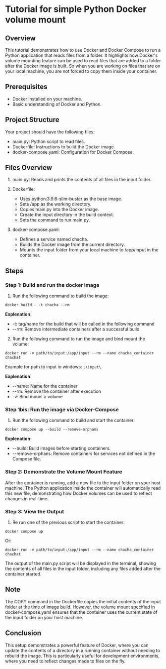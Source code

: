 # Tutorial for simple Python Docker volume mount

## Overview

This tutorial demonstrates how to use Docker and Docker Compose to run a Python application that reads files from a folder. It highlights how Docker's volume mounting feature can be used to read files that are added to a folder after the Docker image is built.
So when you are working on files that are on your local machine, you are not forced to copy them inside your container.

## Prerequisites

- Docker installed on your machine.
- Basic understanding of Docker and Python.

## Project Structure

Your project should have the following files:

- main.py: Python script to read files.
- Dockerfile: Instructions to build the Docker image.
- docker-compose.yaml: Configuration for Docker Compose.

## Files Overview

1. main.py: Reads and prints the contents of all files in the input folder.

2. Dockerfile:

   - Uses python:3.9.6-slim-buster as the base image.
   - Sets /app as the working directory.
   - Copies main.py into the Docker image.
   - Create the input directory in the build context.
   - Sets the command to run main.py.

3. docker-compose.yaml:
   - Defines a service named chacha.
   - Builds the Docker image from the current directory.
   - Mounts the input folder from your local machine to /app/input in the container.

## Steps

### Step 1: Build and run the docker image

1. Run the following command to build the image:

```
docker build . -t chacha --rm
```

**Explenation:**

- -t: tag/name for the build that will be called in the following command
- --rm: Remove intermediate containers after a successful build

2. Run the following command to run the image and bind mount the volume:

```
docker run -v path/to/input:/app/input --rm --name chacha_container chachat
```

Example for path to input in windows: `.\input\`

**Explenation:**

- --name: Name for the container
- --rm: Remove the container after execution
- -v: Bind mount a volume

### Step 1bis: Run the image via Docker-Compose

1. Run the following command to build and start the container:

```
docker compose up --build --remove-orphans
```

**Explenation:**

- --build: Build images before starting containers.
- --remove-orphans: Remove containers for services not defined in the Compose file.

### Step 2: Demonstrate the Volume Mount Feature

After the container is running, add a new file to the input folder on your host machine. The Python application inside the container will automatically read this new file, demonstrating how Docker volumes can be used to reflect changes in real-time.

### Step 3: View the Output

1. Re run one of the previous script to start the container:

```
docker compose up
```

Or:

```
docker run -v path/to/input:/app/input --rm --name chacha_container chachat
```

The output of the main.py script will be displayed in the terminal, showing the contents of all files in the input folder, including any files added after the container started.

## Note

The COPY command in the Dockerfile copies the initial contents of the input folder at the time of image build. However, the volume mount specified in docker-compose.yaml ensures that the container uses the current state of the input folder on your host machine.

## Conclusion

This setup demonstrates a powerful feature of Docker, where you can update the contents of a directory in a running container without needing to rebuild the image. This is particularly useful for development environments, where you need to reflect changes made to files on the fly.
